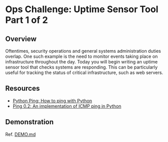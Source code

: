 # Ops Challenge: Uptime Sensor Tool Part 1 of 2

## Overview

Oftentimes, security operations and general systems administration duties overlap. One such example is the need to monitor events taking place on infrastructure throughout the day. Today you will begin writing an uptime sensor tool that checks systems are responding. This can be particularly useful for tracking the status of critical infrastructure, such as web servers.

## Resources

- [Python Ping: How to ping with Python](https://www.ictshore.com/python/python-ping-tutorial/)
- [Ping 0.2: An implementation of ICMP ping in Python](https://pypi.org/project/ping/)

## Demonstration

Ref. [DEMO.md](DEMO.md)
